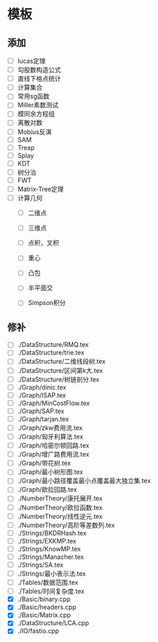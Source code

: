 # 模板

## 添加

+ [ ] lucas定理
+ [ ] 勾股数构造公式
+ [ ] 直线下格点统计
+ [ ] 计算集合
+ [ ] 常用sg函数
+ [ ] Miller素数测试
+ [ ] 模同余方程组
+ [ ] 离散对数
+ [ ] Mobius反演
+ [ ] SAM
+ [ ] Treap
+ [ ] Splay
+ [ ] KDT
+ [ ] 树分治
+ [ ] FWT
+ [ ] Matrix-Tree定理
+ [ ] 计算几何
	+ [ ] 二维点
	+ [ ] 三维点
	+ [ ] 点积，叉积
	+ [ ] 重心
	+ [ ] 凸包
	+ [ ] 半平面交
	+ [ ] Simpson积分
	


## 修补

+ [ ] ./DataStructure/RMQ.tex
+ [ ] ./DataStructure/trie.tex
+ [ ] ./DataStructure/二维线段树.tex
+ [ ] ./DataStructure/区间第k大.tex
+ [ ] ./DataStructure/树链剖分.tex
+ [ ] ./Graph/dinic.tex
+ [ ] ./Graph/ISAP.tex
+ [ ] ./Graph/MinCostFlow.tex
+ [ ] ./Graph/SAP.tex
+ [ ] ./Graph/tarjan.tex
+ [ ] ./Graph/zkw费用流.tex
+ [ ] ./Graph/匈牙利算法.tex
+ [ ] ./Graph/哈密尔顿回路.tex
+ [ ] ./Graph/增广路费用流.tex
+ [ ] ./Graph/带花树.tex
+ [ ] ./Graph/最小树形图.tex
+ [ ] ./Graph/最小路径覆盖最小点覆盖最大独立集.tex
+ [ ] ./Graph/欧拉回路.tex
+ [ ] ./NumberTheory/康托展开.tex
+ [ ] ./NumberTheory/欧拉函数.tex
+ [ ] ./NumberTheory/线性逆元.tex
+ [ ] ./NumberTheory/高阶等差数列.tex
+ [ ] ./Strings/BKDRHash.tex
+ [ ] ./Strings/EXKMP.tex
+ [ ] ./Strings/KnowMP.tex
+ [ ] ./Strings/Manacher.tex
+ [ ] ./Strings/SA.tex
+ [ ] ./Strings/最小表示法.tex
+ [ ] ./Tables/数据范围.tex
+ [ ] ./Tables/时间复杂度.tex
+ [X] ./Basic/binary.cpp
+ [X] ./Basic/headers.cpp
+ [X] ./Basic/Matrix.cpp
+ [X] ./DataStructure/LCA.cpp
+ [X] ./IO/fastio.cpp
